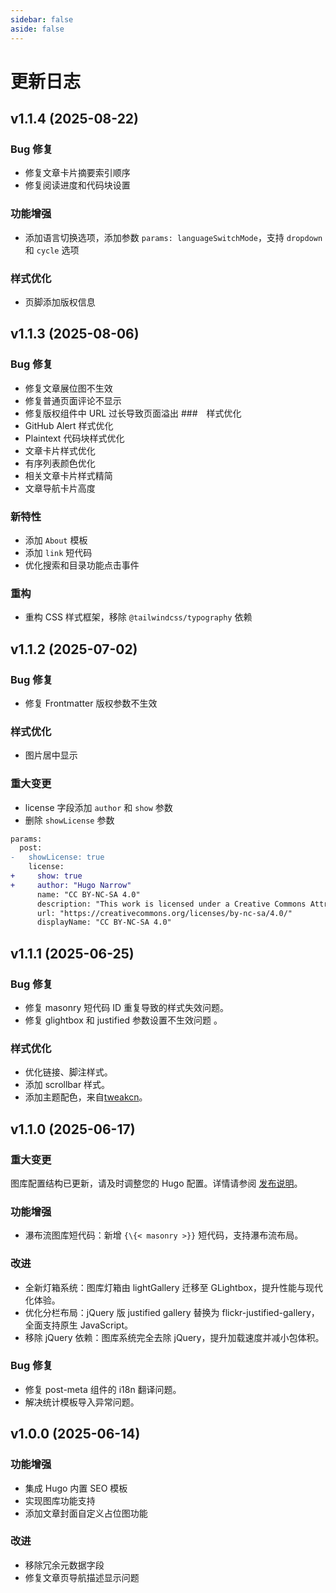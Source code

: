 ```yaml
---
sidebar: false
aside: false
---
```


# 更新日志
## v1.1.4 (2025-08-22)
### Bug 修复
- 修复文章卡片摘要索引顺序
- 修复阅读进度和代码块设置
### 功能增强
- 添加语言切换选项，添加参数 `params: languageSwitchMode`，支持 `dropdown` 和 `cycle` 选项

### 样式优化
- 页脚添加版权信息


## v1.1.3 (2025-08-06)
### Bug 修复
- 修复文章展位图不生效
- 修复普通页面评论不显示
- 修复版权组件中 URL 过长导致页面溢出
###　样式优化
- GitHub Alert 样式优化
- Plaintext 代码块样式优化
- 文章卡片样式优化
- 有序列表颜色优化
- 相关文章卡片样式精简
- 文章导航卡片高度
### 新特性
- 添加 `About` 模板
- 添加 `link` 短代码
- 优化搜索和目录功能点击事件
### 重构
- 重构 CSS 样式框架，移除 `@tailwindcss/typography` 依赖

## v1.1.2 (2025-07-02)
### Bug 修复
- 修复 Frontmatter 版权参数不生效

### 样式优化
- 图片居中显示

### 重大变更
- license 字段添加 `author` 和 `show` 参数
- 删除 `showLicense` 参数

```diff
params:
  post:
-   showLicense: true
    license:
+     show: true
+     author: "Hugo Narrow"
      name: "CC BY-NC-SA 4.0"
      description: "This work is licensed under a Creative Commons Attribution-NonCommercial-ShareAlike 4.0 International License. Please attribute the source, use non-commercially, and maintain the same license."
      url: "https://creativecommons.org/licenses/by-nc-sa/4.0/"
      displayName: "CC BY-NC-SA 4.0"
```

## v1.1.1 (2025-06-25)
### Bug 修复
- 修复 masonry 短代码 ID 重复导致的样式失效问题。
- 修复 glightbox 和 justified 参数设置不生效问题 。

### 样式优化
- 优化链接、脚注样式。
- 添加 scrollbar 样式。
- 添加主题配色，来自[tweakcn](https://tweakcn.com/)。


## v1.1.0 (2025-06-17)

### 重大变更
图库配置结构已更新，请及时调整您的 Hugo 配置。详情请参阅 [发布说明](https://github.com/tom2almighty/hugo-narrow/releases/tag/v1.1.0)。

### 功能增强
- 瀑布流图库短代码：新增 `{\{< masonry >}}` 短代码，支持瀑布流布局。

### 改进
- 全新灯箱系统：图库灯箱由 lightGallery 迁移至 GLightbox，提升性能与现代化体验。
- 优化分栏布局：jQuery 版 justified gallery 替换为 flickr-justified-gallery，全面支持原生 JavaScript。
- 移除 jQuery 依赖：图库系统完全去除 jQuery，提升加载速度并减小包体积。

### Bug 修复
- 修复 post-meta 组件的 i18n 翻译问题。
- 解决统计模板导入异常问题。


## v1.0.0 (2025-06-14)
### 功能增强
- 集成 Hugo 内置 SEO 模板
- 实现图库功能支持
- 添加文章封面自定义占位图功能

### 改进
- 移除冗余元数据字段
- 修复文章页导航描述显示问题
